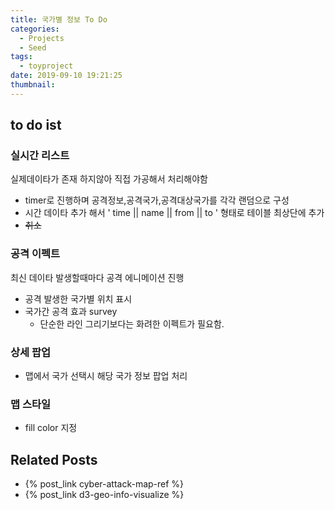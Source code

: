 ```yaml
---
title: 국가별 정보 To Do
categories:
  - Projects
  - Seed
tags:
  - toyproject
date: 2019-09-10 19:21:25
thumbnail:
---
```

## to do ist

<!--more-->
### 실시간 리스트
  실제데이타가 존재 하지않아 직접 가공해서 처리해야함
  - timer로 진행하며 공격정보,공격국가,공격대상국가를 각각 랜덤으로 구성
  - 시간 데이타 추가 해서  ' time || name || from || to ' 형태로 테이블 최상단에 추가
  - ~~취소~~
     
### 공격 이펙트  
  최신 데이타 발생할때마다 공격 에니메이션 진행
  - 공격 발생한 국가별 위치 표시
  - 국가간 공격 효과 survey
    - 단순한 라인 그리기보다는 화려한 이펙트가 필요함.

### 상세 팝업
  - 맵에서 국가 선택시 해당 국가 정보 팝업 처리

### 맵 스타일
  - fill color 지정

## Related Posts
  - {% post_link cyber-attack-map-ref %}
  - {% post_link d3-geo-info-visualize %}   